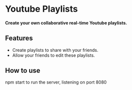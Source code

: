 # Youtube Playlists

#### Create your own collaborative real-time Youtube playlists.

## Features
- Create playlists to share with your friends.
- Allow your friends to edit these playlists.

## How to use

npm start to run the server, listening on port 8080
